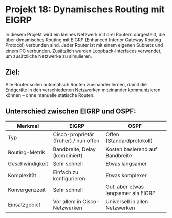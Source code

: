 # Projekt 18: Dynamisches Routing mit EIGRP 

In diesem Projekt wird ein kleines Netzwerk mit drei Routern dargestellt, die über dynamisches Routing mit EIGRP (Enhanced Interior Gateway Routing Protocol) verbunden sind. Jeder Router ist mit einem eigenen Subnetz und einem PC verbunden. Zusätzlich wurden Loopback-Interfaces verwendet, um zusätzliche Netzwerke zu simulieren.


## Ziel:

Alle Router sollen automatisch Routen zueinander lernen, damit die Endgeräte in den verschiedenen Netzwerken miteinander kommunizieren können – ohne manuelle statische Routen.

## Unterschied zwischen EIGRP und OSPF:

| Merkmal         | EIGRP                                 | OSPF                                |
| --------------- | ------------------------------------- | ----------------------------------- |
| Typ             | Cisco-proprietär (früher) / nun offen | Offen (Standardprotokoll)           |
| Routing-Metrik  | Bandbreite, Delay (kombiniert)        | Kosten basierend auf Bandbreite     |
| Geschwindigkeit | Sehr schnell                          | Etwas langsamer                     |
| Komplexität     | Einfach zu konfigurieren              | Etwas komplexer                     |
| Konvergenzzeit  | Sehr schnell                          | Gut, aber etwas langsamer als EIGRP |
| Einsatzgebiet   | Vor allem in Cisco-Netzwerken         | Universell in allen Netzwerken      |






